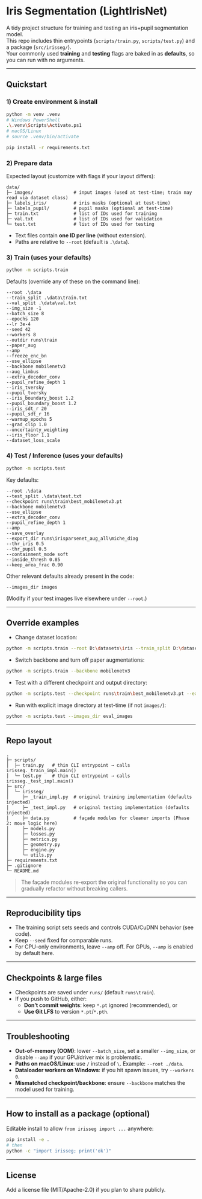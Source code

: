 # Iris Segmentation (LightIrisNet)

A tidy project structure for training and testing an iris+pupil segmentation model.  
This repo includes thin entrypoints (`scripts/train.py`, `scripts/test.py`) and a package (`src/irisseg/`).  
Your commonly used **training** and **testing** flags are baked in as **defaults**, so you can run with no arguments.

---

## Quickstart

### 1) Create environment & install
```bash
python -m venv .venv
# Windows PowerShell
.\.venv\Scripts\Activate.ps1
# macOS/Linux
# source .venv/bin/activate

pip install -r requirements.txt
```

### 2) Prepare data
Expected layout (customize with flags if your layout differs):
```
data/
├─ images/               # input images (used at test-time; train may read via dataset class)
├─ labels_iris/          # iris masks (optional at test-time)
├─ labels_pupil/         # pupil masks (optional at test-time)
├─ train.txt             # list of IDs used for training
├─ val.txt               # list of IDs used for validation
└─ test.txt              # list of IDs used for testing
```
- Text files contain **one ID per line** (without extension).  
- Paths are relative to `--root` (default is `.\data`).

### 3) Train (uses your defaults)
```bash
python -m scripts.train
```
Defaults (override any of these on the command line):
```
--root .\data
--train_split .\data\train.txt
--val_split .\data\val.txt
--img_size -1
--batch_size 8
--epochs 120
--lr 3e-4
--seed 42
--workers 8
--outdir runs\train
--paper_aug
--amp
--freeze_enc_bn
--use_ellipse
--backbone mobilenetv3
--aug_limbus
--extra_decoder_conv
--pupil_refine_depth 1
--iris_tversky
--pupil_tversky
--iris_boundary_boost 1.2
--pupil_boundary_boost 1.2
--iris_sdt_r 20
--pupil_sdt_r 16
--warmup_epochs 5
--grad_clip 1.0
--uncertainty_weighting
--iris_floor 1.1
--dataset_loss_scale
```

### 4) Test / Inference (uses your defaults)
```bash
python -m scripts.test
```
Key defaults:
```
--root .\data
--test_split .\data\test.txt
--checkpoint runs\train\best_mobilenetv3.pt
--backbone mobilenetv3
--use_ellipse
--extra_decoder_conv
--pupil_refine_depth 1
--amp
--save_overlay
--export_dir runs\irisparsenet_aug_all\miche_diag
--thr_iris 0.5
--thr_pupil 0.5
--containment_mode soft
--inside_thresh 0.85
--keep_area_frac 0.90
```
Other relevant defaults already present in the code:
```
--images_dir images
```
(Modify if your test images live elsewhere under `--root`.)

---

## Override examples

- Change dataset location:
```bash
python -m scripts.train --root D:\datasets\iris --train_split D:\datasets\iris\splits\train.txt --val_split D:\datasets\iris\splits\val.txt
```

- Switch backbone and turn off paper augmentations:
```bash
python -m scripts.train --backbone mobilenetv3
```

- Test with a different checkpoint and output directory:
```bash
python -m scripts.test --checkpoint runs\train\best_mobilenetv3.pt --export_dir runs\preds_mobilenetv3
```

- Run with explicit image directory at test-time (if not `images/`):
```bash
python -m scripts.test --images_dir eval_images
```

---

## Repo layout

```
.
├─ scripts/
│  ├─ train.py   # thin CLI entrypoint → calls irisseg._train_impl.main()
│  └─ test.py    # thin CLI entrypoint → calls irisseg._test_impl.main()
├─ src/
│  └─ irisseg/
│     ├─ _train_impl.py  # original training implementation (defaults injected)
│     ├─ _test_impl.py   # original testing implementation (defaults injected)
│     ├─ data.py         # façade modules for cleaner imports (Phase 2: move logic here)
│     ├─ models.py
│     ├─ losses.py
│     ├─ metrics.py
│     ├─ geometry.py
│     ├─ engine.py
│     └─ utils.py
├─ requirements.txt
├─ .gitignore
└─ README.md
```

> The façade modules re-export the original functionality so you can gradually refactor without breaking callers.

---

## Reproducibility tips

- The training script sets seeds and controls CUDA/CuDNN behavior (see code).  
- Keep `--seed` fixed for comparable runs.
- For CPU-only environments, leave `--amp` off. For GPUs, `--amp` is enabled by default here.

---

## Checkpoints & large files

- Checkpoints are saved under `runs/` (default `runs\train`).  
- If you push to GitHub, either:
  - **Don’t commit weights**: keep `*.pt` ignored (recommended), or
  - **Use Git LFS** to version `*.pt`/`*.pth`.

---

## Troubleshooting

- **Out-of-memory (OOM)**: lower `--batch_size`, set a smaller `--img_size`, or disable `--amp` if your GPU/driver mix is problematic.
- **Paths on macOS/Linux**: use `/` instead of `\`. Example: `--root ./data`.
- **Dataloader workers on Windows**: if you hit spawn issues, try `--workers 0`.
- **Mismatched checkpoint/backbone**: ensure `--backbone` matches the model used for training.

---

## How to install as a package (optional)

Editable install to allow `from irisseg import ...` anywhere:
```bash
pip install -e .
# then
python -c "import irisseg; print('ok')"
```

---

## License
Add a license file (MIT/Apache-2.0) if you plan to share publicly.
